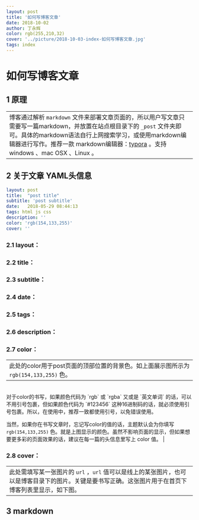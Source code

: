 ```yaml
---
layout: post
title: '如何写博客文章'
date: 2018-10-02
author: 丁永辉
color: rgb(255,210,32)
cover: '../picture/2018-10-03-index-如何写博客文章.jpg'
tags: index
---
```


# 如何写博客文章

## 1 原理

|                                                              |
| ------------------------------------------------------------ |
| 博客通过解析 `markdown` 文件来部署文章页面的，所以用户写文章只需要写一篇markdown，并放置在站点根目录下的 `_post` 文件夹即可。具体的markdown语法自行上网搜索学习，或使用markdown编辑器进行写作。推荐一款 markdown编辑器：[typora](https://www.typora.io) 。支持 windows 、mac OSX 、Linux 。 |

## 2 关于文章 YAML头信息

```yaml
layout: post
title:  "post title"
subtitle: 'post subtitle'
date:   2018-05-29 08:44:13
tags: html js css
description: ''
color: 'rgb(154,133,255)'
cover: ''
```

### 2.1 layout：

### 2.2 title：

### 2.3 subtitle：

### 2.4 date：

### 2.5 tags：

### 2.6 description：

### 2.7 color：

|                                                              |
| ------------------------------------------------------------ |
| 此处的color用于post页面的顶部位置的背景色。如上面展示图所示为 `rgb(154,133,255)` 色。
<br/>
对于color的书写，如果颜色代码为 `rgb` 或 `rgba` 又或是 `英文单词` 的话，可以不用引号包裹，但如果颜色代码为 `#123456` 这种16进制码的话，就必须使用引号包裹。所以，在使用中，推荐一致都使用引号，以免错误使用。


当然，如果你在书写文章时，忘记写color的值的话，主题默认会为你填写 `rgb(154,133,255)` 色。就是上图显示的颜色。虽然不影响页面的显示，但如果想要更多彩的页面效果的话，建议在每一篇的头信息里写上 color 值。 |



### 2.8 cover：

|                                                              |
| ------------------------------------------------------------ |
| 此处需填写某一张图片的 `url` ，`url` 值可以是线上的某张图片，也可以是博客目录下的图片。关键是要书写正确。这张图片用于在首页下博客列表里显示，如下图。 |

## 3 markdown

